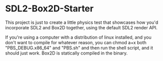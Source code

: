 # SDL2-Box2D-Starter
This project is just to create a little physics test that showcases how you'd incorporate SDL2 and Box2D together, using the default SDL2 render API.

If you're using a computer with a distribution of linux installed, and you don't want to compile for whatever reason, you can
chmod a+x both "PBS_DEBUG.x86_64" and "PBS.sh" and then run the shell script, and it should just work. Box2D is statically compiled in the binary.
